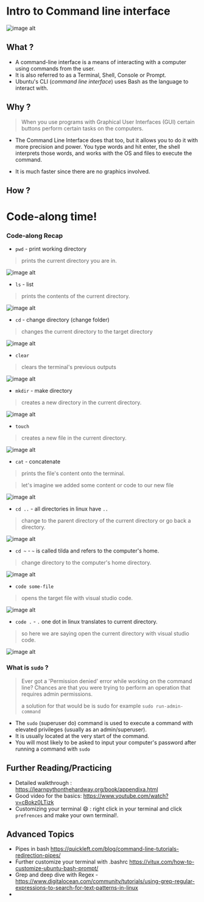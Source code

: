  # Intro to Command line interface 

![image alt](https://media.giphy.com/media/vAWN2mjW9dSLu/giphy.gif)

## What ?

- A command-line interface is a means of interacting with a computer using commands from the user.
- It is also referred to as a Terminal, Shell, Console or Prompt.
- Ubuntu's CLI (*command line interface*) uses Bash as the language to interact with.

## Why ?

> When you use programs with Graphical User Interfaces (GUI) certain buttons perform certain tasks on the computers.

- The Command Line Interface does that too, but it allows you to do it with more precision and power. You type words and hit enter, the shell interprets those words, and works with the OS and files to execute the command.

- It is much faster since there are no graphics involved.


## How ?

# Code-along time!

### Code-along Recap

- `pwd` - print working directory
> prints the current directory you are in.

![image alt](https://i.imgur.com/HKAopX6.gif)

- `ls` - list
> prints the contents of the current directory.

![image alt](https://i.imgur.com/6iX0vwX.gif)

- `cd` - change directory (change folder)
> changes the current directory to the target directory

![image alt](https://i.imgur.com/QuGOvzd.gif)

- `clear`
> clears the terminal's previous outputs

![image alt](https://i.imgur.com/KMR4qId.gif)

- `mkdir` - make directory
> creates a new directory in the current directory.

![image alt](https://i.imgur.com/KP2hZtR.gif)

- `touch`
> creates a new file in the current directory.

![image alt](https://i.imgur.com/vn7U2yN.gif)

- `cat` - concatenate
> prints the file's content onto the terminal.

> let's imagine we added some content or code to our new file

![image alt](https://i.imgur.com/tTl165x.gif)

- `cd ..` - all directories in linux have `..`
> change to the parent directory of the current directory or go back a directory.

![image alt](https://i.imgur.com/6ZDBkAf.gif)

- `cd ~` - `~` is called tilda and refers to the computer's home.
> change directory to the computer's home directory.

![image alt](https://i.imgur.com/JZiA0Zp.gif)

- `code some-file`
> opens the target file with visual studio code.

![image alt](https://i.imgur.com/KRLGlsW.gif)

- `code .` - `.` one dot in linux translates to current directory.
> so here we are saying open the current directory with visual studio code.

![image alt](https://i.imgur.com/9CtiDIo.gif)



### What is `sudo` ?

>Ever got a 'Permission denied' error while working on the command line? Chances are that you were trying to perform an operation that requires admin permissions. 
>
> a solution for that would be is sudo for example
`sudo run-admin-command`
- The `sudo` (superuser do) command is used to execute a command with elevated privileges (usually as an admin/superuser).
- It is usually located at the very start of the command.
- You will most likely to be asked to input your computer's password after running a command with `sudo`


## Further Reading/Practicing

- Detailed walkthrough : https://learnpythonthehardway.org/book/appendixa.html
- Good video for the basics: https://www.youtube.com/watch?v=cBokz0LTizk
- Customizing your terminal :smile: : right click in your terminal and click `prefrences` and make your own terminal!.


## Advanced Topics

- Pipes in bash https://quickleft.com/blog/command-line-tutorials-redirection-pipes/
- Further customize your terminal with .bashrc https://vitux.com/how-to-customize-ubuntu-bash-prompt/
- Grep and deep dive with Regex -https://www.digitalocean.com/community/tutorials/using-grep-regular-expressions-to-search-for-text-patterns-in-linux
- 